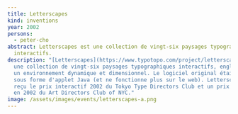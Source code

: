 ```yaml
---
title: Letterscapes
kind: inventions
year: 2002
persons:
  - peter-cho
abstract: Letterscapes est une collection de vingt-six paysages typographiques
  interactifs.
description: "[Letterscapes](https://www.typotopo.com/project/letterscapes) est
  une collection de vingt-six paysages typographiques interactifs, englobés dans
  un environnement dynamique et dimensionnel. Le logiciel original était codé
  sous forme d'applet Java (et ne fonctionne plus sur le web). Letterscapes a
  reçu le prix interactif 2002 du Tokyo Type Directors Club et un prix d'argent
  en 2002 du Art Directors Club of NYC."
image: /assets/images/events/letterscapes-a.png
---
```

